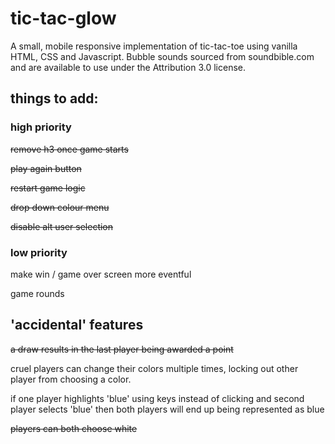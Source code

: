 # tic-tac-glow
A small, mobile responsive implementation of tic-tac-toe using vanilla HTML, CSS and Javascript. Bubble sounds sourced from soundbible.com and are available to use under the Attribution 3.0 license.


## things to add:

### high priority
~~remove h3 once game starts~~

~~play again button~~  

~~restart game logic~~

~~drop down colour menu~~

 ~~disable alt user selection~~


### low priority
make win / game over screen more eventful

game rounds

## 'accidental' features
~~a draw results in the last player being awarded a point~~

cruel players can change their colors multiple times, locking
out other player from choosing a color.

if one player highlights 'blue' using keys instead of clicking and second player selects 'blue' then both players will end up being represented as blue

~~players can both choose white~~